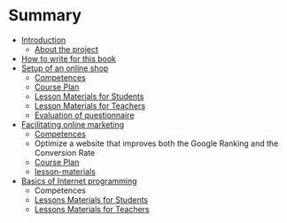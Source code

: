 # Summary

* [Introduction](README.md)
  * [About the project](about-the-project.md)
* [How to write for this book](how-to-write-for-this-book.md)
* [Setup of an online shop](setup-of-an-online-shop.md)
  * [Competences](setup-of-an-online-shop/competences.md)
  * [Course Plan](setup-of-an-online-shop/course-plan.md)
  * [Lesson Materials for Students](setup-of-an-online-shop/lesson-materials-for-students.md)
  * [Lesson Materials for Teachers](setup-of-an-online-shop/lesson-materials-for-teachers.md)
  * [Evaluation of questionnaire](setup-of-an-online-shop/evaluation-of-questionnaire.md)
* [Facilitating online marketing](facilitating-online-marketing.md)
  * [Competences](facilitating-online-marketing/competences.md)
  * Optimize a website that improves both the Google Ranking and the Conversion Rate
  * [Course Plan](facilitating-online-marketing/course-plan.md)
  * [lesson-materials](facilitating-online-marketing/lesson-materials.md)
* [Basics of Internet programming](basics-of-internet-programming.md)
  * Competences
  * [Lessons Materials for Students](basics-of-internet-programming/lessons-materials-for-students.md)
  * [Lessons Materials for Teachers](basics-of-internet-programming/lessons-materials-for-teachers.md)

